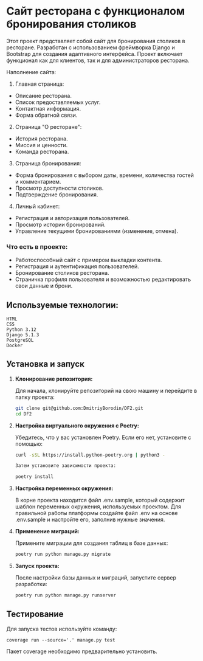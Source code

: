 # Сайт ресторана с функционалом бронирования столиков

Этот проект представляет собой сайт для бронирования столиков в ресторане.
Разработан с использованием фреймворка Django и Bootstrap для создания
адаптивного интерфейса. Проект включает функционал как для клиентов, так и для
администраторов ресторана.

Наполнение сайта:

1. Главная страница:

- Описание ресторана.
- Список предоставляемых услуг.
- Контактная информация.
- Форма обратной связи.

2. Страница "О ресторане":

- История ресторана.
- Миссия и ценности.
- Команда ресторана.

3. Страница бронирования:

- Форма бронирования с выбором даты, времени, количества гостей и комментарием.
- Просмотр доступности столиков.
- Подтверждение бронирования.

4. Личный кабинет:

- Регистрация и авторизация пользователей.
- Просмотр истории бронирований.
- Управление текущими бронированиями (изменение, отмена).

### Что есть в проекте:

- Работоспособный сайт с примером выкладки контента.
- Регистрация и аутентификация пользователей.
- Бронирование столиков ресторана.
- Страничка профиля пользователя и возможностью редактировать свои данные и
  брони.

## Используемые технологии:

    HTML
    CSS
    Python 3.12
    Django 5.1.3
    PostgreSQL
    Docker

## Установка и запуск

1. **Клонирование репозитория:**

   Для начала, клонируйте репозиторий на свою машину и перейдите в папку
   проекта:
   ```bash
   git clone git@github.com:DmitriyBorodin/DF2.git
   cd DF2

2. **Настройка виртуального окружения с Poetry:**

   Убедитесь, что у вас установлен Poetry. Если его нет, установите с помощью:

    ```bash
    curl -sSL https://install.python-poetry.org | python3 -

    Затем установите зависимости проекта:

    poetry install

3. **Настройка переменных окружения:**

   В корне проекта находится файл .env.sample, который содержит шаблон
   переменных окружения, используемых проектом. Для
   правильной работы платформы создайте файл .env на основе .env.sample и
   настройте его, заполнив нужные значения.

4. **Применение миграций:**

   Примените миграции для создания таблиц в базе данных:

    ```bash
    poetry run python manage.py migrate

5. **Запуск проекта:**

   После настройки базы данных и миграций, запустите сервер разработки:

    ```bash
    poetry run python manage.py runserver

## Тестирование

Для запуска тестов используйте команду:

    coverage run --source='.' manage.py test

Пакет coverage необходимо предварительно установить.
